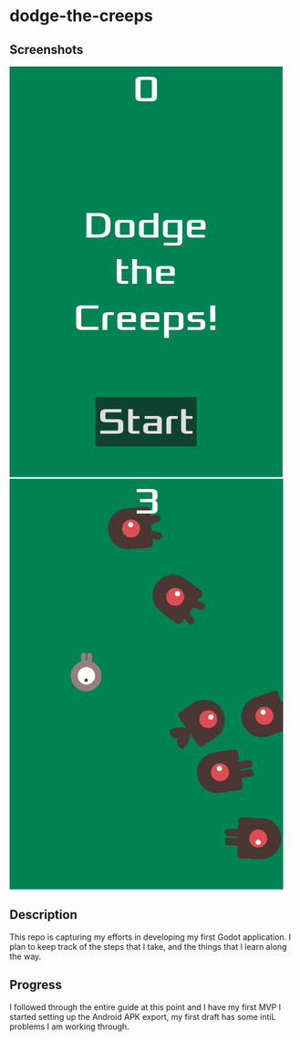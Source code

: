 # dodge-the-creeps

## Screenshots
![Title Screen](screenshots/title_screen.png)
![Gameplay](screenshots/gameplay.png)

## Description
This repo is capturing my efforts in developing my first Godot application.
I plan to keep track of the steps that I take, and the things that I learn along the way.

## Progress
I followed through the entire guide at this point and I have my first MVP
I started setting up the Android APK export, my first draft has some intiL problems I am working through.
